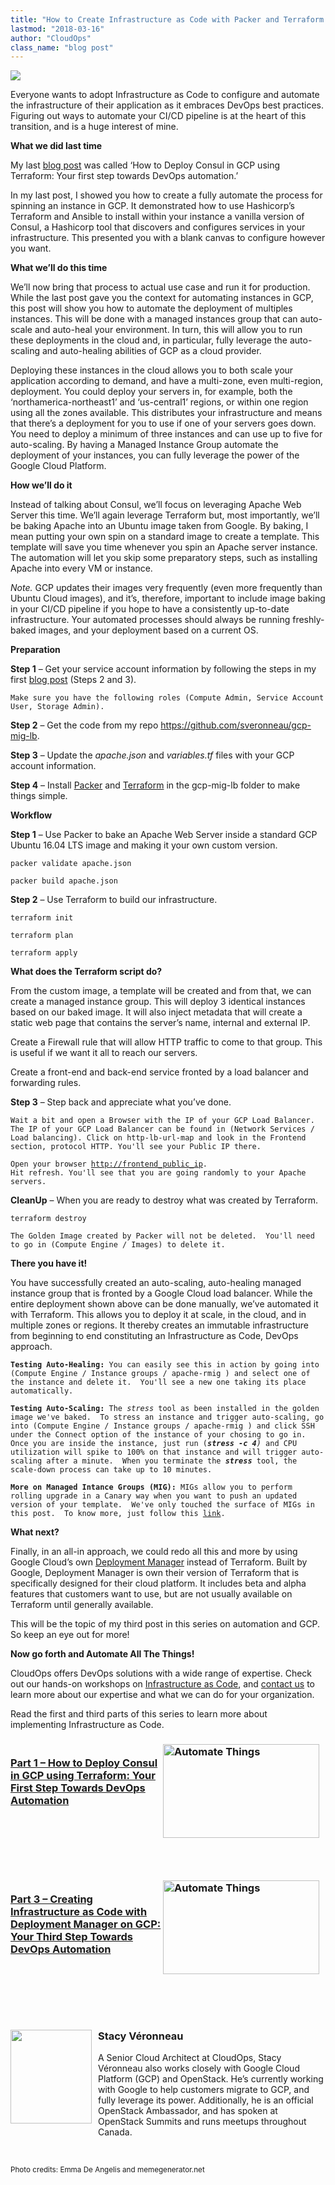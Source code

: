 ```yaml
---
title: "How to Create Infrastructure as Code with Packer and Terraform on GCP: Your second step towards DevOps automation"
lastmod: "2018-03-16"
author: "CloudOps"
class_name: "blog post"
---
```


<img src="/images/blog/post/Meme2-1.jpg" class="main-blog-image">

<p>Everyone wants to adopt Infrastructure as Code to configure and automate the infrastructure of their application as it embraces DevOps best practices. Figuring out ways to automate your CI/CD pipeline is at the heart of this transition, and is a huge interest of mine.</p>

<p><strong>What we did last time</strong></p>

<p>My last <a href="https://www.cloudops.com/2018/02/how-to-deploy-consul-in-gcp-using-terraform-your-first-step-towards-devops-automation/" target="_blank">blog post</a> was called ‘How to Deploy Consul in GCP using Terraform: Your first step towards DevOps automation.’</p>

<p>In my last post, I showed you how to create a fully automate the process for spinning an instance in GCP. It demonstrated how to use Hashicorp’s Terraform and Ansible to install within your instance a vanilla version of Consul, a Hashicorp tool that discovers and configures services in your infrastructure. This presented you with a blank canvas to configure however you want.</p>

<p><strong>What we’ll do this time</strong></p>

<p>We’ll now bring that process to actual use case and run it for production. While the last post gave you the context for automating instances in GCP, this post will show you how to automate the deployment of multiples instances. This will be done with a managed instances group that can auto-scale and auto-heal your environment. In turn, this will allow you to run these deployments in the cloud and, in particular, fully leverage the auto-scaling and auto-healing abilities of GCP as a cloud provider.</p>

<p>Deploying these instances in the cloud allows you to both scale your application according to demand, and have a multi-zone, even multi-region, deployment. You could deploy your servers in, for example, both the ‘northamerica-northeast1’ and ‘us-central1’ regions, or within one region using all the zones available. This distributes your infrastructure and means that there’s a deployment for you to use if one of your servers goes down. You need to deploy a minimum of three instances and can use up to five for auto-scaling. By having a Managed Instance Group automate the deployment of your instances, you can fully leverage the power of the Google Cloud Platform.</p>

<p><strong>How we’ll do it</strong></p>

<p>Instead of talking about Consul, we’ll focus on leveraging Apache Web Server this time. We’ll again leverage Terraform but, most importantly, we’ll be baking Apache into an Ubuntu image taken from Google. By baking, I mean putting your own spin on a standard image to create a template. This template will save you time whenever you spin an Apache server instance. The automation will let you skip some preparatory steps, such as installing Apache into every VM or instance.</p>

<p><i>Note.</i> GCP updates their images very frequently (even more frequently than Ubuntu Cloud images), and it’s, therefore, important to include image baking in your CI/CD pipeline if you hope to have a consistently up-to-date infrastructure. Your automated processes should always be running freshly-baked images, and your deployment based on a current OS.</p>

<p><strong>Preparation</strong></p>

<p><strong>Step 1</strong> – Get your service account information by following the steps in my first <a href="https://www.cloudops.com/2018/02/how-to-deploy-consul-in-gcp-using-terraform-your-first-step-towards-devops-automation/" target="_blank">blog post</a> (Steps 2 and 3).</p>

<pre><code>Make sure you have the following roles (Compute Admin, Service Account User, Storage Admin).</code></pre>

<p><strong>Step 2</strong> – Get the code from my repo <a href="https://github.com/sveronneau/gcp-mig-lb" target="_blank">https://github.com/sveronneau/gcp-mig-lb</a>.</p>

<p><strong>Step 3</strong> – Update the <i>apache.json</i> and <i>variables.tf</i> files with your GCP account information.</p>

<p><strong>Step 4</strong> – Install <a href="https://www.packer.io/" target="_blank">Packer</a> and <a href="https://www.terraform.io/" target="_blank">Terraform</a>&nbsp;in the gcp-mig-lb folder to make things simple.</p>

<p><strong>Workflow</strong></p>

<p><strong>Step 1</strong> – Use Packer to bake an Apache Web Server inside a standard GCP Ubuntu&nbsp;16.04 LTS image and making it your own custom version.</p>

<pre><code>packer validate apache.json</code></pre>
<pre><code>packer build apache.json</code></pre>

<p><strong>Step 2</strong> – Use Terraform to build our infrastructure.</p>

<pre><code>terraform init</code></pre>
<pre><code>terraform plan</code></pre>
<pre><code>terraform apply</code></pre>

<p><strong>What does the Terraform script do?</strong></p>

<div class="tabbed-text">
<p>From the custom image, a template will be created and from that, we can create a managed instance group. This will deploy 3 identical instances based on our baked image. It will also inject metadata that will create a static web page that contains the server’s name, internal and external IP.</p>
<p>Create a Firewall rule that will allow HTTP&nbsp;traffic to come to that group. This is useful if we want it all to reach our servers.</p>
<p>Create a front-end and back-end service fronted by a load balancer and forwarding rules.</p>
</div>

<p><strong>Step 3</strong>&nbsp;– Step back and appreciate what you’ve done.</p>

<pre><code>Wait a bit and open a Browser with the IP of your GCP Load Balancer. The IP of your GCP Load Balancer can be found in (Network Services / Load balancing). Click on http-lb-url-map and look in the Frontend section, protocol HTTP. You'll see your Public IP there.</code></pre>

<pre><code>Open your browser <a href="http://frontend_public_ip">http://frontend_public_ip</a>.
Hit refresh. You'll see that you are going randomly to your Apache servers.</code></pre>

<p><strong>CleanUp</strong>&nbsp;– When you are ready to destroy what was created by Terraform.</p>

<pre><code>terraform destroy</code></pre>

<pre><code>The Golden Image created by Packer will not be deleted.  You'll need to go in (Compute Engine / Images) to delete it.</code></pre>

<p><strong>There you have it!</strong></p>

<p>You have successfully created an auto-scaling, auto-healing managed instance group that is fronted by a Google Cloud load balancer. While the entire deployment shown above can be done manually, we’ve automated it with Terraform. This allows you to deploy it at scale, in the cloud, and in multiple zones or regions. It thereby creates an immutable infrastructure from beginning to end constituting an Infrastructure as Code, DevOps approach.</p>

<pre><code><strong>Testing Auto-Healing:</strong> You can easily see this in action by going into (Compute Engine / Instance groups / apache-rmig ) and select one of the instance and delete it.  You'll see a new one taking its place automatically.</code></pre>

<pre><code><strong>Testing Auto-Scaling:</strong> The <em>stress</em> tool as been installed in the golden image we've baked.  To stress an instance and trigger auto-scaling, go into (Compute Engine / Instance groups / apache-rmig ) and click SSH under the Connect option of the instance of your chosing to go in. Once you are inside the instance, just run (<em><strong>stress -c 4</strong>)</em> and CPU utilization will spike to 100% on that instance and will trigger auto-scaling after a minute.  When you terminate the <strong><em>stress</em></strong> tool, the scale-down process can take up to 10 minutes.</code></pre>

<pre><code><strong>More on Managed Intance Groups (MIG):</strong> MIGs allow you to perform rolling upgrade in a Canary way when you want to push an updated version of your template.  We've only touched the surface of MIGs in this post.  To know more, just follow this <a href="https://cloud.google.com/compute/docs/instance-groups/" target="_blank">link</a>.</code></code></pre>

<p><strong>What next?</strong></p>

<p>Finally, in an all-in approach, we could redo all this and more by using Google Cloud’s own <a href="https://cloud.google.com/deployment-manager/" target="_blank">Deployment Manager</a> instead of Terraform. Built by Google, Deployment Manager is own their version of Terraform that is specifically designed for their cloud platform. It includes beta and alpha features that customers want to use, but are not usually available on Terraform until generally available.</p>

<p>This will be the topic of my third post in this series on automation and GCP. So keep an eye out for more!</p>

<p><strong>Now go forth and Automate All The Things!</strong></p>

<p>CloudOps offers DevOps solutions with a wide range of expertise. Check out our hands-on workshops on <a href="https://www.cloudops.com/infrastructure-as-code/" target="_blank">Infrastructure as Code</a>, and <a href="https://www.cloudops.com/about-us/contact-us/" target="_blank">contact us</a> to learn more about our expertise and what we can do for your organization.</p>

<p>Read the first and third parts of this series to learn more about implementing Infrastructure as Code.</p>

<h3><a href="https://www.cloudops.com/2018/02/how-to-deploy-consul-in-gcp-using-terraform-your-first-step-towards-devops-automation/" target="_blank"><img style="width: 250px; float: right; padding: 0 10px 10px 0;"class="size-full wp-image-749 alignright" title="Part 1" src="/images/blog/post/Meme1final.png" alt="Automate Things" width="250" height="150"></a><br> <a href="https://www.cloudops.com/2018/02/how-to-deploy-consul-in-gcp-using-terraform-your-first-step-towards-devops-automation/" target="_blank">Part 1 – How to Deploy Consul in GCP using Terraform: Your First Step Towards DevOps Automation</a></h3><p>&nbsp;</p><p>&nbsp;</p><p>&nbsp;</p>

<h3><a href="https://www.cloudops.com/2018/07/creating-infrastructure-as-code-with-gcp-deployment-manager-your-third-step-towards-devops-automation/" target="_blank"><img style="width: 250px; float: right; padding: 0 10px 10px 0;" class="size-full wp-image-749 alignright" title="Part 3" src="/images/blog/post/memeFINAL.png" alt="Automate Things" width="250" height="150"></a><br> <a href="https://www.cloudops.com/2018/07/creating-infrastructure-as-code-with-gcp-deployment-manager-your-third-step-towards-devops-automation/" target="_blank">Part 3 – Creating Infrastructure as Code with Deployment Manager on GCP: Your Third Step Towards DevOps Automation</a></h3><p>&nbsp;</p><p>&nbsp;</p><p>&nbsp;</p>

<h3><img style="width: 130px; float: left; padding: 0 10px 10px 0;" class="size-full wp-image-749" title="Stacy Véronneau" src="/images/blog/post/unnamed.jpg" alt="" width="130" height="150">Stacy Véronneau</h3>
<p>A Senior Cloud Architect at CloudOps, Stacy Véronneau also works closely with Google Cloud Platform (GCP) and OpenStack. He’s currently working with Google to help customers migrate to GCP, and fully leverage its power. Additionally, he is an official OpenStack Ambassador, and has spoken at OpenStack Summits and runs meetups throughout Canada.</p><p>&nbsp;</p>

<p><small>Photo credits: Emma De Angelis and memegenerator.net</small></p>